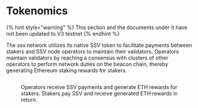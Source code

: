 # Tokenomics

{% hint style="warning" %}
This section and the documents under it have not been updated to V3 testnet
{% endhint %}

The ssv.network utilizes its native SSV token to facilitate payments between stakers and SSV node operators to maintain their validators. Operators maintain validators by reaching a consensus with clusters of other operators to perform network duties on the beacon chain, thereby generating Ethereum staking rewards for stakers.

<figure><img src="https://files.gitbook.com/v0/b/gitbook-x-prod.appspot.com/o/spaces%2Fn4bGRE9gfMQne2Vqcfn7%2Fuploads%2FgsyEqxTwIpzsycmrBNQw%2FSSV-01.jpg?alt=media&#x26;token=3e0ee93d-aec0-4156-ae79-d64f7b1b6154" alt=""><figcaption><p>Operators receive SSV payments and generate ETH rewards for stakers. Stakers pay SSV and receive generated ETH rewards in return.</p></figcaption></figure>
